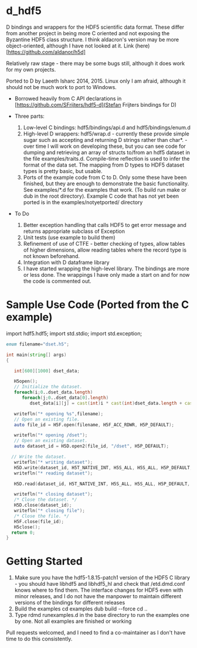 d_hdf5
=======

D bindings and wrappers for the HDF5 scientific data format.  These differ from another project in being more C oriented and not exposing the Byzantine HDF5 class structure.  I think aldacron's version may be more object-oriented, although I have not looked at it.  Link (here)[https://github.com/aldanor/h5d]

Relatively raw stage - there may be some bugs still, although it does work for my own projects.

Ported to D by Laeeth Isharc 2014, 2015.  Linux only I am afraid, although it should not be much work to port to Windows.

* Borrowed heavily from C API declarations in [https://github.com/SFrijters/hdf5-d](Stefan Frijters bindings for D)
* Three parts:
    1. Low-level C bindings: hdf5/bindings/api.d and hdf5/bindings/enum.d
    2. High-level D wrappers:  hdf5/wrap.d
            - currently these provide simple sugar such as accepting and returning D strings rather than char*.
            - over time I will work on developing these, but you can see code for dumping and retrieving an array of structs to/from an hdf5
                dataset in the file examples/traits.d.  Compile-time reflection is used to infer the format of the data set.  The mapping from D types
                to HDF5 dataset types is pretty basic, but usable.
    3. Ports of the example code from C to D.  Only some these have been finished, but they are enough to demonstrate the basic functionality.  See examples/*.d for the examples that work.  (To build run make or dub in the root directory).  Example C code that has not yet been ported is in the examples/notyetported/ directory

* To Do
    1.  Better exception handling that calls HDF5 to get error message and returns appropriate subclass of Exception
    2.  Unit tests (use example to build them)
    3.  Refinement of use of CTFE - better checking of types, allow tables of higher dimensions, allow reading tables where the record type is not known beforehand.
    4.  Integration with D dataframe library
    5.  I have started wrapping the high-level library.  The bindings are more or less done.  The wrappings I have only made a start on and for now the code is commented out.

Sample Use Code (Ported from the C example)
===========================================
import hdf5.hdf5;
import std.stdio;
import std.exception;

```D
enum filename="dset.h5";

int main(string[] args)
{

   int[600][1000] dset_data;

   H5open();
   // Initialize the dataset.
   foreach(i;0..dset_data.length)
      foreach(j;0..dset_data[0].length)
         dset_data[i][j] = cast(int)i * cast(int)dset_data.length + cast(int)j + 1;

   writefln("* opening %s",filename);
   // Open an existing file.
   auto file_id = H5F.open(filename, H5F_ACC_RDWR, H5P_DEFAULT);

   writefln("* opening /dset");
   // Open an existing dataset. 
   auto dataset_id = H5D.open2(file_id, "/dset", H5P_DEFAULT);

  // Write the dataset. 
   writefln("* writing dataset");
   H5D.write(dataset_id, H5T_NATIVE_INT, H5S_ALL, H5S_ALL, H5P_DEFAULT, cast(ubyte*)dset_data.ptr);
   writefln("* reading dataset");

   H5D.read(dataset_id, H5T_NATIVE_INT, H5S_ALL, H5S_ALL, H5P_DEFAULT, cast(ubyte*)&dset_data).ptr;

   writefln("* closing dataset");
   /* Close the dataset. */
   H5D.close(dataset_id);
   writefln("* closing file");
   /* Close the file. */
   H5F.close(file_id);
   H5close();
  return 0;
}
```
Getting Started
===============

1.  Make sure you have the hdf5-1.8.15-patch1 version of the HDF5 C library - you should have libhdf5 and libhdf5_hl and check that /etd.dmd.conf knows where to find them.  The interface changes for HDF5 even with minor releases, and I do not have the manpower to maintain different versions of the bindings for different releases
2.  Build the examples
        cd examples
        dub build --force
        cd ..
4.  Type rdmd runexamples.d in the base directory to run the examples one by one.  Not all examples are finished or working


Pull requests welcomed, and I need to find a co-maintainer as I don't have time to do this consistently.

